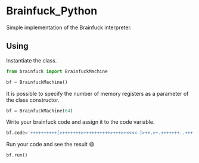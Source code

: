 # Brainfuck_Python

Simple implementation of the Brainfuck interpreter.

## Using

Instantiate the class.
```python
from brainfuck import BrainfuckMachine

bf = BrainfuckMachine()
```

It is possible to specify the number of memory registers as a parameter of the class constructor.
```python
bf = BrainfuckMachine(64)
```

Write your brainfuck code and assign it to the code variable.
```python
bf.code='++++++++++[>+++++++>++++++++++>+++>+<<<<-]>++.>+.+++++++..+++.>++.<<+++++++++++++++.>.+++.------.--------.>+.'
```

Run your code and see the result :smile:

```python
bf.run()
```
